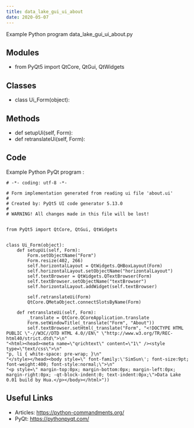 ```yaml
---
title: data_lake_gui_ui_about
date: 2020-05-07
---
```

Example Python program data_lake_gui_ui_about.py

## Modules

* from PyQt5 import QtCore, QtGui, QtWidgets

## Classes

* class Ui_Form(object):

## Methods

* def setupUi(self, Form):
* def retranslateUi(self, Form):

## Code

Example Python PyQt program :

    # -*- coding: utf-8 -*-
    
    # Form implementation generated from reading ui file 'about.ui'
    #
    # Created by: PyQt5 UI code generator 5.13.0
    #
    # WARNING! All changes made in this file will be lost!
    
    
    from PyQt5 import QtCore, QtGui, QtWidgets
    
    
    class Ui_Form(object):
        def setupUi(self, Form):
            Form.setObjectName("Form")
            Form.resize(402, 266)
            self.horizontalLayout = QtWidgets.QHBoxLayout(Form)
            self.horizontalLayout.setObjectName("horizontalLayout")
            self.textBrowser = QtWidgets.QTextBrowser(Form)
            self.textBrowser.setObjectName("textBrowser")
            self.horizontalLayout.addWidget(self.textBrowser)
    
            self.retranslateUi(Form)
            QtCore.QMetaObject.connectSlotsByName(Form)
    
        def retranslateUi(self, Form):
            _translate = QtCore.QCoreApplication.translate
            Form.setWindowTitle(_translate("Form", "About"))
            self.textBrowser.setHtml(_translate("Form", "<!DOCTYPE HTML PUBLIC \"-//W3C//DTD HTML 4.0//EN\" \"http://www.w3.org/TR/REC-html40/strict.dtd\">\n"
    "<html><head><meta name=\"qrichtext\" content=\"1\" /><style type=\"text/css\">\n"
    "p, li { white-space: pre-wrap; }\n"
    "</style></head><body style=\" font-family:\'SimSun\'; font-size:9pt; font-weight:400; font-style:normal;\">\n"
    "<p style=\" margin-top:0px; margin-bottom:0px; margin-left:0px; margin-right:0px; -qt-block-indent:0; text-indent:0px;\">Data Lake 0.01 build by Hua.</p></body></html>"))
    

## Useful Links

- Articles: https://python-commandments.org/
- PyQt: https://pythonpyqt.com/
